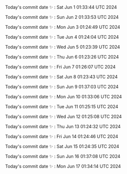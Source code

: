 Today's commit date ✨ : Sat Jun 1 01:33:44 UTC 2024 

Today's commit date ✨ : Sun Jun 2 01:33:53 UTC 2024 

Today's commit date ✨ : Mon Jun 3 01:24:49 UTC 2024 

Today's commit date ✨ : Tue Jun 4 01:24:04 UTC 2024 

Today's commit date ✨ : Wed Jun 5 01:23:39 UTC 2024 

Today's commit date ✨ : Thu Jun 6 01:23:26 UTC 2024 

Today's commit date ✨ : Fri Jun 7 01:26:07 UTC 2024 

Today's commit date ✨ : Sat Jun 8 01:23:43 UTC 2024 

Today's commit date ✨ : Sun Jun 9 01:37:03 UTC 2024 

Today's commit date ✨ : Mon Jun 10 01:33:06 UTC 2024 

Today's commit date ✨ : Tue Jun 11 01:25:15 UTC 2024 

Today's commit date ✨ : Wed Jun 12 01:25:08 UTC 2024 

Today's commit date ✨ : Thu Jun 13 01:24:32 UTC 2024 

Today's commit date ✨ : Fri Jun 14 01:24:46 UTC 2024 

Today's commit date ✨ : Sat Jun 15 01:24:35 UTC 2024 

Today's commit date ✨ : Sun Jun 16 01:37:08 UTC 2024 

Today's commit date ✨ : Mon Jun 17 01:34:14 UTC 2024 


